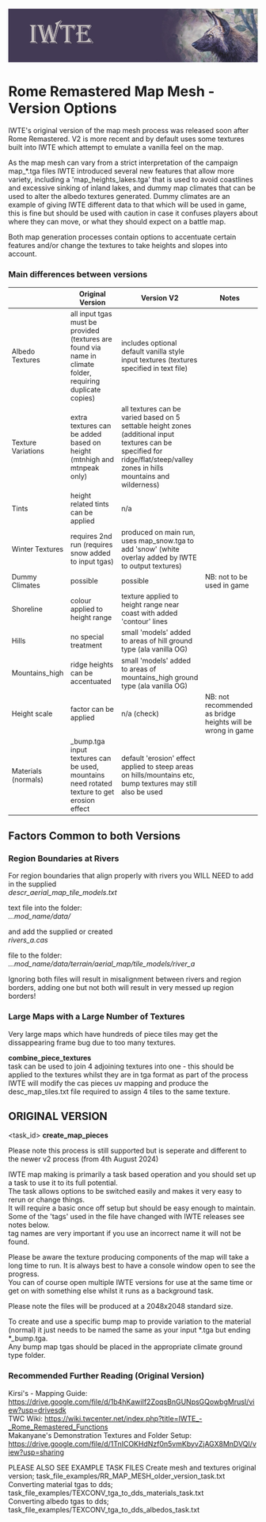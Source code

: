 ![IWTE banner](../IWTEgithub_images/IWTEbanner.jpg)
# Rome Remastered Map Mesh - Version Options

IWTE's original version of the map mesh process was released soon after Rome Remastered.  V2 is more recent and by default uses some textures built into IWTE which attempt to emulate a vanilla feel on the map.

As the map mesh can vary from a strict interpretation of the campaign map_*.tga files IWTE introduced several new features that allow more variety, including a 'map_heights_lakes.tga' that is used to avoid coastlines and excessive sinking of inland lakes, and dummy map climates that can be used to alter the albedo textures generated.  Dummy climates are an example of giving IWTE different data to that which will be used in game, this is fine but should be used with caution in case it confuses players about where they can move, or what they should expect on a battle map.

Both map generation processes contain options to accentuate certain features and/or change the textures to take heights and slopes into account.

### Main differences between versions 

| | Original Version | Version V2 | Notes |
|---|-------------------------|---|---|
| Albedo Textures	| all input tgas must be provided (textures are found via name in climate folder, requiring duplicate copies) | includes optional default vanilla style input textures (textures specified in text file) |
| Texture Variations	|	extra textures can be added based on height	(mtnhigh and mtnpeak only) | all textures can be varied based on 5 settable height zones (additional input textures can be specified for ridge/flat/steep/valley zones in hills mountains and wilderness) |
| Tints	| height related tints can be applied	| n/a |
| Winter Textures	|		requires 2nd run (requires snow added to input tgas)	|	produced on main run, uses map_snow.tga to add 'snow' (white overlay added by IWTE to output textures) |
| Dummy Climates		|	possible				| possible		|NB: not to be used in game |
| Shoreline	| colour applied to height range	| texture applied to height range near coast with added 'contour' lines |
| Hills		|		no special treatment |	small 'models' added to areas of hill ground type (ala vanilla OG) |
| Mountains_high	| ridge heights can be accentuated	|small 'models' added to areas of mountains_high ground type (ala vanilla OG)			|			
| Height scale	|		factor can be applied			|	n/a (check) | NB: not recommended as bridge heights will be wrong in game |
| Materials (normals)		| _bump.tga input textures can be used, mountains need rotated texture to get erosion effect 	| default 'erosion' effect applied to steep areas on hills/mountains etc, bump textures may still also be used


##  Factors Common to both Versions
### Region Boundaries at Rivers
For region boundaries that align properly with rivers you WILL NEED to add in the supplied  
*descr_aerial_map_tile_models.txt*  

text file into the folder:  
*...mod_name/data/*   

and add the supplied or created  
*rivers_a.cas*  

file to the folder:  
*...mod_name/data/terrain/aerial_map/tile_models/river_a*  

Ignoring both files will result in misalignment between rivers and region borders, adding one but not both will result in very messed up region borders!

### Large Maps with a Large Number of Textures
Very large maps which have hundreds of piece tiles may get the dissappearing frame bug due to too many textures.  

  **combine_piece_textures**   
task can be used to join 4 adjoining textures into one - this should be applied to the textures whilst they are in tga format
as part of the process IWTE will modify the cas pieces uv mapping and produce the desc_map_tiles.txt file required to assign 4 tiles to the same texture.

##      ORIGINAL VERSION    
<task_id>   **create_map_pieces** 

Please note this process is still supported but is seperate and different to the newer v2 process (from 4th August 2024)

IWTE map making is primarily a task based operation and you should set up a task to use it to its full potential.  
The task allows options to be switched easily and makes it very easy to rerun or change things.  
It will require a basic once off setup but should be easy enough to maintain.  
Some of the 'tags' used in the file have changed with IWTE releases see notes below.  
tag names are very important if you use an incorrect name it will not be found.  

Please be aware the texture producing components of the map will take a long time to run. It is always best to have a console window open to see the progress.  
You can of course open multiple IWTE versions for use at the same time or get on with something else whilst it runs as a background task.

Please note the files will be produced at a 2048x2048 standard size. 

To create and use a specific bump map to provide variation to the material (normal) it just needs to be named the same as your input *.tga but ending *_bump.tga.   
Any bump map tgas should be placed in the appropriate climate ground type folder. 

### Recommended Further Reading (Original Version)
Kirsi's - Mapping Guide:  				https://drive.google.com/file/d/1b4hKawiIf2ZoqsBnGUNpsGQowbgMrusI/view?usp=drivesdk  
TWC Wiki:						https://wiki.twcenter.net/index.php?title=IWTE_-_Rome_Remastered_Functions  
Makanyane's Demonstration Textures and Folder Setup:	https://drive.google.com/file/d/1TnICOKHdNzf0n5vmKbyvZjAGX8MnDVQI/view?usp=sharing  

PLEASE ALSO SEE EXAMPLE TASK FILES
Create mesh and textures original version;	 	task_file_examples/RR_MAP_MESH_older_version_task.txt  
Converting material tgas to dds;	 		task_file_examples/TEXCONV_tga_to_dds_materials_task.txt  
Converting albedo tgas to dds;	 			task_file_examples/TEXCONV_tga_to_dds_albedos_task.txt  
